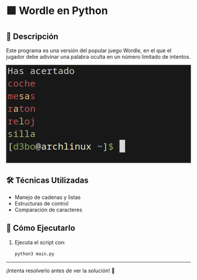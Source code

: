 # 🟩 Wordle en Python

## 📖 Descripción
Este programa es una versión del popular juego Wordle, en el que el jugador debe adivinar una palabra oculta en un número limitado de intentos.

![](output.png)

## 🛠️ Técnicas Utilizadas
- Manejo de cadenas y listas
- Estructuras de control
- Comparación de caracteres

## 🚀 Cómo Ejecutarlo
1. Ejecuta el script con:
   ```bash
   python3 main.py
   ```
---

¡Intenta resolverlo antes de ver la solución! 🚀

